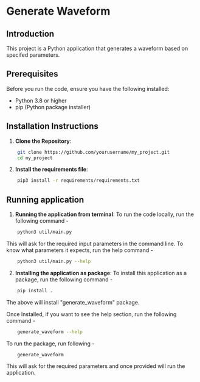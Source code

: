 # Generate Waveform

## Introduction
This project is a Python application that generates a waveform based on specifed parameters.

## Prerequisites
Before you run the code, ensure you have the following installed:
- Python 3.8 or higher
- pip (Python package installer)

## Installation Instructions
1. **Clone the Repository**:
```bash
    git clone https://github.com/yourusername/my_project.git
    cd my_project
```
2. **Install the requirements file**:
```bash
    pip3 install -r requirements/requirements.txt
```

## Running application
1. **Running the application from terminal**:
To run the code locally, run the following command -
```bash
    python3 util/main.py
```
This will ask for the required input parameters in the command line.
To know what parameters it expects, run the help command -
```bash
    python3 util/main.py --help
```

2. **Installing the application as package**:
To install this application as a package, run the following command -
```bash
    pip install .
```
The above will install "generate_waveform" package.

Once Installed, if you want to see the help section, run the following command -
```bash
    generate_waveform --help
```

To run the package, run following -
```bash
    generate_waveform
```
This will ask for the required parameters and once provided will run the application.



